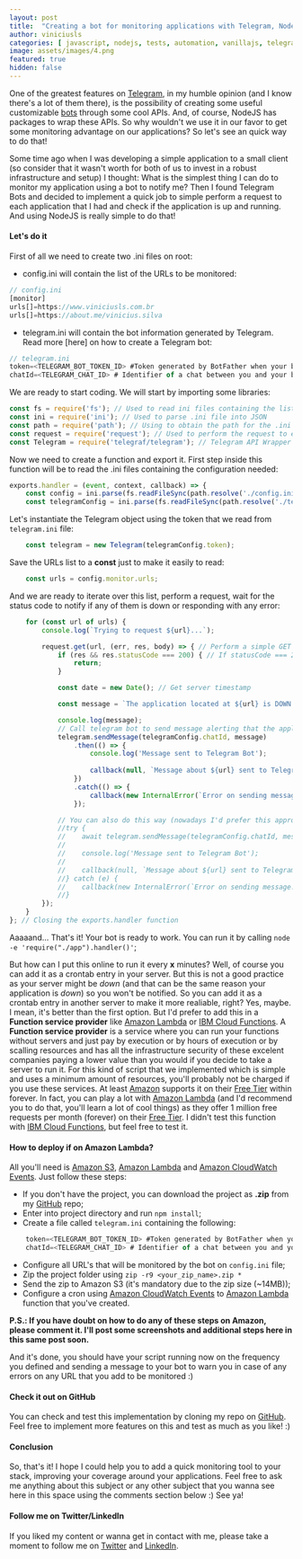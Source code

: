 ```yaml
---
layout: post
title:  "Creating a bot for monitoring applications with Telegram, NodeJS and Amazon Lambda"
author: viniciusls
categories: [ javascript, nodejs, tests, automation, vanillajs, telegram, bot, monitoring, aws, lambda ]
image: assets/images/4.png
featured: true
hidden: false
---
```


One of the greatest features on [Telegram](https://telegram.org/), in my humble opinion (and I know there's a lot of them there), is the possibility of creating some useful customizable [bots](https://core.telegram.org/bots) through some cool APIs. And, of course, NodeJS has packages to wrap these APIs. So why wouldn't we use it in our favor to get some monitoring advantage on our applications? So let's see an quick way to do that!

Some time ago when I was developing a simple application to a small client (so consider that it wasn't worth for both of us to invest in a robust infrastructure and setup) I thought: What is the simplest thing I can do to monitor my application using a bot to notify me? Then I found Telegram Bots and decided to implement a quick job to simple perform a request to each application that I had and check if the application is up and running. And using NodeJS is really simple to do that!

#### Let's do it

First of all we need to create two .ini files on root:

- config.ini will contain the list of the URLs to be monitored:
```javascript
// config.ini
[monitor]
urls[]=https://www.viniciusls.com.br
urls[]=https://about.me/vinicius.silva
```

- telegram.ini will contain the bot information generated by Telegram. Read more [here] on how to create a Telegram bot:
```javascript
// telegram.ini
token=<TELEGRAM_BOT_TOKEN_ID> #Token generated by BotFather when your bot was created on Telegram;
chatId=<TELEGRAM_CHAT_ID> # Identifier of a chat between you and your bot on Telegram.
```

We are ready to start coding. We will start by importing some libraries:

```javascript
const fs = require('fs'); // Used to read ini files containing the list of applications to be monitored and Telegram configuration
const ini = require('ini'); // Used to parse .ini file into JSON
const path = require('path'); // Using to obtain the path for the .ini files
const request = require('request'); // Used to perform the request to each endpoint to be monitored
const Telegram = require('telegraf/telegram'); // Telegram API Wrapper (you can use any other of your preference)
```

Now we need to create a function and export it. First step inside this function will be to read the .ini files containing the configuration needed:

```javascript
exports.handler = (event, context, callback) => {
    const config = ini.parse(fs.readFileSync(path.resolve('./config.ini'), 'utf-8')); // This is the .ini file containing the list of URLs to be monitored. First we resolve its path, then we read it (no need to be asynchronous in this example) and finally we parse it to a JSON object
    const telegramConfig = ini.parse(fs.readFileSync(path.resolve('./telegram.ini'), 'utf-8')); // This is the .ini file containing the Telegram Bot configuration. First we resolve its path, then we read it (no need to be asynchronous in this example) and finally we parse it to a JSON object
```

Let's instantiate the Telegram object using the token that we read from `telegram.ini` file:

```javascript
    const telegram = new Telegram(telegramConfig.token);
```

Save the URLs list to a **const** just to make it easily to read:

```javascript
    const urls = config.monitor.urls;
```

And we are ready to iterate over this list, perform a request, wait for the status code to notify if any of them is down or responding with any error:

```javascript
    for (const url of urls) {
        console.log(`Trying to request ${url}...`);

        request.get(url, (err, res, body) => { // Perform a simple GET request to the URL. I'd recommend you to implement a simple URL returning a cool message or even a test database response (to check if database connectivity is working).
            if (res && res.statusCode === 200) { // If statusCode === 200, then the request is successful, so no need to be alerted (but you can if you wanna)
                return;
            }

            const date = new Date(); // Get server timestamp

            const message = `The application located at ${url} is DOWN on ${date}!`; // Create a cool message to be sent on the alert

            console.log(message);
            // Call telegram bot to send message alerting that the application is down!
            telegram.sendMessage(telegramConfig.chatId, message)
                .then(() => {
                    console.log('Message sent to Telegram Bot');
                    
                    callback(null, `Message about ${url} sent to Telegram Bot`); // Call the callback received as handler function parameter
                })
                .catch(() => {
                    callback(new InternalError(`Error on sending message! Message: ${message}`)); // Call the callback received as handler function parameter
                });

            // You can also do this way (nowadays I'd prefer this approach)
            //try {
            //    await telegram.sendMessage(telegramConfig.chatId, message);
            //
            //    console.log('Message sent to Telegram Bot');
            //        
            //    callback(null, `Message about ${url} sent to Telegram Bot`); // Call the callback received as handler function parameter
            //} catch (e) {
            //    callback(new InternalError(`Error on sending message! Message: ${message}. Error: ${e}`));  // Call the callback received as handler function parameter
            //}
        });
    }
}; // Closing the exports.handler function
```

Aaaaand... That's it! Your bot is ready to work. You can run it by calling `node -e 'require("./app").handler()'`;

But how can I put this online to run it every **x** minutes? Well, of course you can add it as a crontab entry in your server. But this is not a good practice as your server might be *down* (and that can be the same reason your application is *down*) so you won't be notified. So you can add it as a crontab entry in another server to make it more realiable, right? Yes, maybe. I mean, it's better than the first option. But I'd prefer to add this in a **Function service provider** like [Amazon Lambda](https://aws.amazon.com/lambda/) or [IBM Cloud Functions](https://cloud.ibm.com/functions). A **Function service provider** is a service where you can run your functions without servers and just pay by execution or by hours of execution or by scalling resources and has all the infrastructure security of these excelent companies paying a lower value than you would if you decide to take a server to run it. For this kind of script that we implemented which is simple and uses a minimum amount of resources, you'll probably not be charged if you use these services. At least [Amazon](https://aws.amazon.com/) supports it on their [Free Tier](https://aws.amazon.com/free/?nc1=h_ls&all-free-tier.sort-by=item.additionalFields.SortRank&all-free-tier.sort-order=asc&all-free-tier.q=Lambda&all-free-tier.q_operator=AND) within forever. In fact, you can play a lot with [Amazon Lambda](https://aws.amazon.com/lambda/) (and I'd recommend you to do that, you'll learn a lot of cool things) as they offer 1 million free requests per month (forever) on their [Free Tier](https://aws.amazon.com/free/?nc1=h_ls&all-free-tier.sort-by=item.additionalFields.SortRank&all-free-tier.sort-order=asc&all-free-tier.q=Lambda&all-free-tier.q_operator=AND). I didn't test this function with [IBM Cloud Functions](https://cloud.ibm.com/functions), but feel free to test it.

#### How to deploy if on Amazon Lambda?

All you'll need is [Amazon S3](https://aws.amazon.com/s3/), [Amazon Lambda](https://aws.amazon.com/lambda/) and [Amazon CloudWatch Events](https://docs.aws.amazon.com/AmazonCloudWatch/latest/events/WhatIsCloudWatchEvents.html). Just follow these steps:

- If you don't have the project, you can download the project as **.zip** from my [GitHub](https://github.com/viniciusls/nodejs-telegram-updownbot) repo;
- Enter into project directory and run `npm install`;
- Create a file called `telegram.ini` containing the following:
```javascript
    token=<TELEGRAM_BOT_TOKEN_ID> #Token generated by BotFather when your bot was created on Telegram;
    chatId=<TELEGRAM_CHAT_ID> # Identifier of a chat between you and your bot on Telegram.
```
- Configure all URL's that will be monitored by the bot on `config.ini` file;
- Zip the project folder using `zip -r9 <your_zip_name>.zip *`
- Send the zip to Amazon S3 (it's mandatory due to the zip size (~14MB));
- Configure a cron using [Amazon CloudWatch Events](https://docs.aws.amazon.com/AmazonCloudWatch/latest/events/WhatIsCloudWatchEvents.html) to [Amazon Lambda](https://aws.amazon.com/lambda/) function that you've created.

**P.S.: If you have doubt on how to do any of these steps on Amazon, please comment it. I'll post some screenshots and additional steps here in this same post soon.**

And it's done, you should have your script running now on the frequency you defined and sending a message to your bot to warn you in case of any errors on any URL that you add to be monitored :)

#### Check it out on GitHub

You can check and test this implementation by cloning my repo on [GitHub](https://github.com/viniciusls/nodejs-telegram-updownbot). Feel free to implement more features on this and test as much as you like! :)

#### Conclusion

So, that's it! I hope I could help you to add a quick monitoring tool to your stack, improving your coverage around your applications. Feel free to ask me anything about this subject or any other subject that you wanna see here in this space using the comments section below :) See ya!

#### Follow me on Twitter/LinkedIn

If you liked my content or wanna get in contact with me, please take a moment to follow me on [Twitter](https://twitter.com/iviniciusls) and [LinkedIn](https://www.linkedin.com/in/iviniciusls).